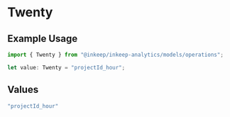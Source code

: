 # Twenty

## Example Usage

```typescript
import { Twenty } from "@inkeep/inkeep-analytics/models/operations";

let value: Twenty = "projectId_hour";
```

## Values

```typescript
"projectId_hour"
```